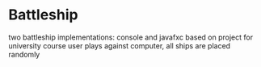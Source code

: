 # Battleship
two battleship implementations: console and javafxс
based on project for university course
user plays against computer,
all ships are placed randomly
